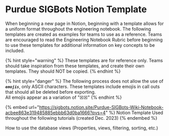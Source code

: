 # Purdue SIGBots Notion Template

When beginning a new page in Notion, beginning with a template allows for a uniform format throughout the engineering notebook. The following templates are created as examples for teams to use as a reference. Teams are encouraged to read the Engineering Notebook Rubric before beginning to use these templates for additional information on key concepts to be included.&#x20;

{% hint style="warning" %}
These templates are for reference only. Teams should take inspiration from these templates, and create their own templates. They should NOT be copied.&#x20;
{% endhint %}

{% hint style="danger" %}
The following process does not allow the use of _**`emojis`**_, only ASCII characters. These templates include emojis in call outs that should all be deleted before exporting.\
All emojis appear as a variation of "☒☒"
{% endhint %}

{% embed url="https://sigbots.notion.site/Purdue-SIGBots-Wiki-Notebook-acbee863e319485885ebbb63d0ba1666?pvs=4" %}
Notion Template Used throughout the following tutorials (created Dec. 2023)
{% endembed %}

How to use the database views (Properties, views, filtering, sorting, etc.)

